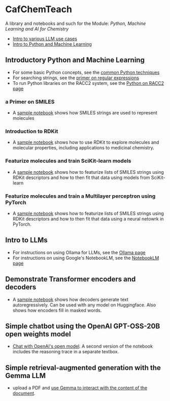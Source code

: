 # CafChemTeach
A library and notebooks and such for the Module: *Python, Machine Learning and AI for Chemistry*

- [Intro to various LLM use cases](#intro-to-llms) 
- [Intro to Python and Machine Learning](#introductory-python-and-machine-learning)

## Introductory Python and Machine Learning

- For some basic Python concepts, see the [common Python techniques](https://github.com/MauricioCafiero/CafChemTeach/blob/main/python_basics.md)<br>
- For searching strings, see the [primer on regular expressions](https://github.com/MauricioCafiero/CafChem/blob/main/regex.md) <br>
- To run Python libraries on the RACC2 system, see the [Python on RACC2 page](https://github.com/MauricioCafiero/CafChemTeach/blob/main/run_python_racc.md) <br>

### a Primer on SMILES
- A [sample notebook](https://github.com/MauricioCafiero/CafChemTeach/blob/main/notebooks/SMILES_primer_CafChem.ipynb) shows how SMILES strings are used to represent molecules

### Introduction to RDKit
- A [sample notebook](https://github.com/MauricioCafiero/CafChemTeach/blob/main/notebooks/RDKit_intro_CafChem.ipynb) shows how to use RDKit to explore molecules and molecular properties, including applications to medicinal chemistry. 

### Featurize molecules and train SciKit-learn models
- A [sample notebook](https://github.com/MauricioCafiero/CafChemTeach/blob/main/notebooks/Featurizing_SKLearn_CafChem.ipynb) shows how to featurize lists of SMILES strings using RDKit descriptors and how to then fit that data using models from SciKit-learn

### Featurize molecules and train a Multilayer perceptron using PyTorch
- A [sample notebook](https://github.com/MauricioCafiero/CafChemTeach/blob/main/notebooks/BasicMLP_CafChem.ipynb) shows how to featurize lists of SMILES strings using RDKit descriptors and how to then fit that data using a neural netowrk in PyTorch.


## Intro to LLMs

- For instructions on using Ollama for LLMs, see the [Ollama page](https://github.com/MauricioCafiero/CafChemTeach/blob/main/using_ollama.md) <br>
- For instructions on using Google's NotebookLM, see the [NotebookLM page](https://github.com/MauricioCafiero/CafChemTeach/blob/main/notebookLM.md) <br>

## Demonstrate Transformer encoders and decoders
- A [sample notebook](https://github.com/MauricioCafiero/CafChemTeach/blob/main/notebooks/Transformers_demo_CafChem.ipynb) shows how decoders generate text autoregressively. Can be used with any model on Huggingface. Also shows how encoders fill in masked words.

## Simple chatbot using the OpenAI GPT-OSS-20B open weights model
- [Chat with OpenAI's open model](https://github.com/MauricioCafiero/CafChemTeach/blob/main/notebooks/OpenAI_Chatbot_CafChem.ipynb). A second version of the notebook includes the reasoning trace in a separate textbox.

## Simple retrieval-augmented generation with the Gemma LLM
- upload a PDF and [use Gemma to interact with the content of the document](https://github.com/MauricioCafiero/CafChemTeach/blob/main/notebooks/Simple_Rag_Chat_CafChem.ipynb).
